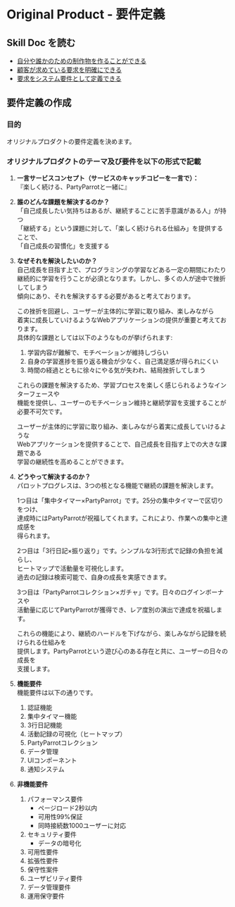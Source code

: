 # Original Product - 要件定義

## Skill Doc を読む

- [自分や誰かのための制作物を作ることができる](/skilldocs/BUSINESS_THINKING.md)
- [顧客が求めている要求を明確にできる](/skilldocs/REQUIREMENTS_ANALYSIS.md)
- [要求をシステム要件として定義できる](/skilldocs/REQUIREMENT_DEFINITION.md)

## 要件定義の作成

### 目的

オリジナルプロダクトの要件定義を決めます。

### オリジナルプロダクトのテーマ及び要件を以下の形式で記載

1. **一言サービスコンセプト（サービスのキャッチコピーを一言で）：**  
   『楽しく続ける、PartyParrotと一緒に』
2. **誰のどんな課題を解決するのか？**  
   「自己成長したい気持ちはあるが、継続することに苦手意識がある人」が持つ  
   「継続する」という課題に対して、「楽しく続けられる仕組み」を提供することで、  
   「自己成長の習慣化」を支援する
3. **なぜそれを解決したいのか？**  
    自己成長を目指す上で、プログラミングの学習などある一定の期間にわたり  
    継続的に学習を行うことが必須となります。しかし、多くの人が途中で挫折してしまう  
    傾向にあり、それを解決するする必要があると考えております。  

    この挫折を回避し、ユーザーが主体的に学習に取り組み、楽しみながら  
    着実に成長していけるようなWebアプリケーションの提供が重要と考えております。  
    具体的な課題としては以下のようなものが挙げられます:

     1. 学習内容が難解で、モチベーションが維持しづらい  
     2. 自身の学習進捗を振り返る機会が少なく、自己満足感が得られにくい  
     3. 時間の経過とともに徐々にやる気が失われ、結局挫折してしまう  

    これらの課題を解決するため、学習プロセスを楽しく感じられるようなインターフェースや  
    機能を提供し、ユーザーのモチベーション維持と継続学習を支援することが必要不可欠です。
  
    ユーザーが主体的に学習に取り組み、楽しみながら着実に成長していけるような  
    Webアプリケーションを提供することで、自己成長を目指す上での大きな課題である  
    学習の継続性を高めることができます。  
4. **どうやって解決するのか？**  
    パロットプログレスは、3つの核となる機能で継続の課題を解決します。

    1つ目は「集中タイマー×PartyParrot」です。25分の集中タイマーで区切りをつけ、  
    達成時にはPartyParrotが祝福してくれます。これにより、作業への集中と達成感を  
    得られます。

    2つ目は「3行日記×振り返り」です。シンプルな3行形式で記録の負担を減らし、  
    ヒートマップで活動量を可視化します。  
    過去の記録は検索可能で、自身の成長を実感できます。

    3つ目は「PartyParrotコレクション×ガチャ」です。日々のログインボーナスや  
    活動量に応じてPartyParrotが獲得でき、レア度別の演出で達成を祝福します。

    これらの機能により、継続のハードルを下げながら、楽しみながら記録を続けられる仕組みを  
    提供します。PartyParrotという遊び心のある存在と共に、ユーザーの日々の成長を  
    支援します。
5. **機能要件**  
    機能要件は以下の通りです。
      1. 認証機能
      2. 集中タイマー機能
      3. 3行日記機能
      4. 活動記録の可視化（ヒートマップ）
      5. PartyParrotコレクション
      6. データ管理
      7. UIコンポーネント
      8. 通知システム
6. **非機能要件**  
   1. パフォーマンス要件
      - ページロード2秒以内
      - 可用性99%保証
      - 同時接続数1000ユーザーに対応
   2. セキュリティ要件
      - データの暗号化
   3. 可用性要件
   4. 拡張性要件
   5. 保守性案件
   6. ユーザビリティ要件
   7. データ管理要件
   8. 運用保守要件

